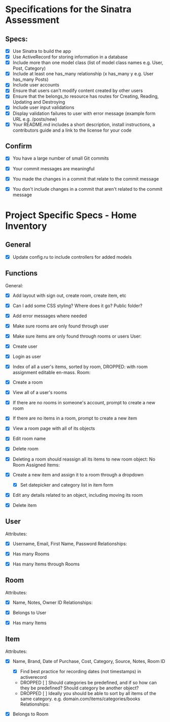 # Specifications for the Sinatra Assessment

## Specs:
- [x] Use Sinatra to build the app
- [x] Use ActiveRecord for storing information in a database
- [x] Include more than one model class (list of model class names e.g. User, Post, Category)
- [x] Include at least one has_many relationship (x has_many y e.g. User has_many Posts)
- [x] Include user accounts
- [x] Ensure that users can't modify content created by other users
- [x] Ensure that the belongs_to resource has routes for Creating, Reading, Updating and Destroying
- [x] Include user input validations
- [x] Display validation failures to user with error message (example form URL e.g. /posts/new)
- [x] Your README.md includes a short description, install instructions, a contributors guide and a link to the license for your code

## Confirm
- [x] You have a large number of small Git commits
- [x] Your commit messages are meaningful
- [x] You made the changes in a commit that relate to the commit message
- [x] You don't include changes in a commit that aren't related to the commit message



# Project Specific Specs - Home Inventory
## General
- [x] Update config.ru to include controllers for added models

## Functions
General:
- [x] Add layout with sign out, create room, create item, etc
- [x] Can I add some CSS styling? Where does it go? Public folder?
- [x] Add error messages where needed
- [x] Make sure rooms are only found through user
- [x] Make sure items are only found through rooms or users
User:
- [x] Create user
- [x] Login as user
- [x] Index of all a user's items, sorted by room, DROPPED: with room assignment editable en-mass.
Room:
- [x] Create a room
- [x] View all of a user's rooms
- [X] If there are no rooms in someone's account, prompt to create a new room
- [x] If there are no items in a room, prompt to create a new item
- [x] View a room page with all of its objects
- [x] Edit room name
- [x] Delete room
- [x] Deleting a room should reassign all its items to new room object: No Room Assigned
Items:
- [x] Create a new item and assign it to a room through a dropdown
	- [x] Set datepicker and category list in item form
- [x] Edit any details related to an object, including moving its room
- [x] Delete item


## User
Attributes:
- [x] Username, Email, First Name, Password
Relationships:
- [x] Has many Rooms
- [x] Has many Items through Rooms 


## Room
Attributes:
- [x] Name, Notes, Owner ID
Relationships:
- [x] Belongs to User
- [x] Has many Items


## Item
Attributes:
- [x] Name, Brand, Date of Purchase, Cost, Category, Source, Notes, Room ID
	- [x] Find best practice for recording dates (not timestamps) in activerecord
	- DROPPED [ ] Should categories be predefined, and if so how can they be predefined? Should category be another object?
	- DROPPED [ ] Ideally you should be able to sort by all items of the same category. e.g. domain.com/items/categories/books
Relationships:
- [x] Belongs to Room

